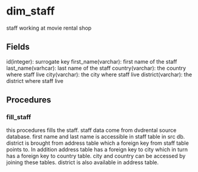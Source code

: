 # dim_staff
staff working at movie rental shop

## Fields
id(integer): surrogate key
first_name(varchar): first name of the staff
last_name(varhcar): last name of the staff
country(varchar): the country where staff live
city(varchar): the city where staff live
district(varchar): the district where staff live

## Procedures
### fill_staff
this procedures fills the staff. staff data come from dvdrental source database. first name and last name is accessible in staff table in src db. district is brought from address table which a foreign key from staff table points to. In addition address table has a foreign key to city which in turn has a foreign key to country table. city and country can be accessed by joining these tables. district is also available in address table. 
